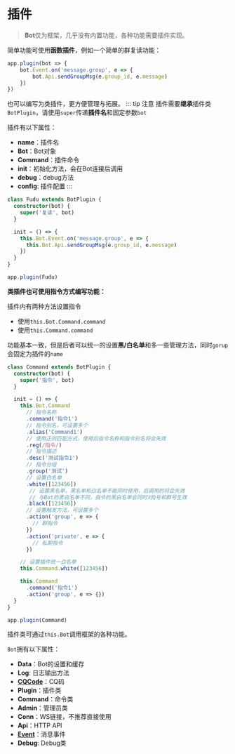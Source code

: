 # 插件

> **Bot**仅为框架，几乎没有内置功能，各种功能需要插件实现。

简单功能可使用**函数插件**，例如一个简单的群复读功能：
```ts
app.plugin(bot => {
    bot.Event.on('message.group', e => {
        bot.Api.sendGroupMsg(e.group_id, e.message)
    })
})
```

也可以编写为类插件，更方便管理与拓展。
::: tip 注意
插件需要**继承**插件类`BotPlugin`，请使用`super`传递**插件名**和固定参数`bot`

插件有以下属性：
- **name**：插件名
- **Bot**：Bot对象
- **Command**：插件命令
- **init**：初始化方法，会在Bot连接后调用
- **debug**：debug方法
- **config**: 插件配置
:::
```ts
class Fudu extends BotPlugin {
  constructor(bot) {
    super('复读', bot)
  }

  init = () => {
    this.Bot.Event.on('message.group', e => {
      this.Bot.Api.sendGroupMsg(e.group_id, e.message)
    })
  }
}

app.plugin(Fudu)
```

**类插件也可使用指令方式编写功能：**

插件内有两种方法设置指令
- 使用`this.Bot.Command.command`
- 使用`this.Command.command`

功能基本一致，但是后者可以统一的设置**黑/白名单**和多一些管理方法，同时`gorup`会固定为插件的`name`
```ts
class Command extends BotPlugin {
  constructor(bot) {
    super('指令', bot)
  }

  init = () => {
    this.Bot.Command
      // 指令名称
      .command('指令1')
      // 指令别名，可设置多个
      .alias('Command1')
      // 使用正则匹配方式，使用后指令名称和指令别名将会失效
      .reg(/指令/)
      // 指令描述
      .desc('测试指令1')
      // 指令分组
      .group('测试')
      // 设置白名单
      .white([123456])
       // 设置黑名单，黑名单和白名单不能同时使用，后调用的将会失效
       // 与Bot的黑白名单不同，指令的黑白名单会同时对Q号和群号生效
      .black([123456])
      // 设置触发方法，可设置多个
      .action('group', e => {
        // 群指令
      })
      .action('private', e => {
        // 私聊指令
      })

    // 设置插件统一白名单
    this.Command.white([123456])

    this.Command
      .command('指令1')
      .action('group', e => {})
  }
}

app.plugin(Command)
```


插件类可通过`this.Bot`调用框架的各种功能。

`Bot`拥有以下属性：
- **Data**：Bot的设置和缓存
- **Log**: 日志输出方法
- [**CQCode**](/cqcode)：CQ码
- **Plugin**：插件类
- **Command**：命令类
- **Admin**：管理员类
- **Conn**：WS链接，不推荐直接使用
- **Api**：HTTP API
- [**Event**](/event)：消息事件
- **Debug**: Debug类
